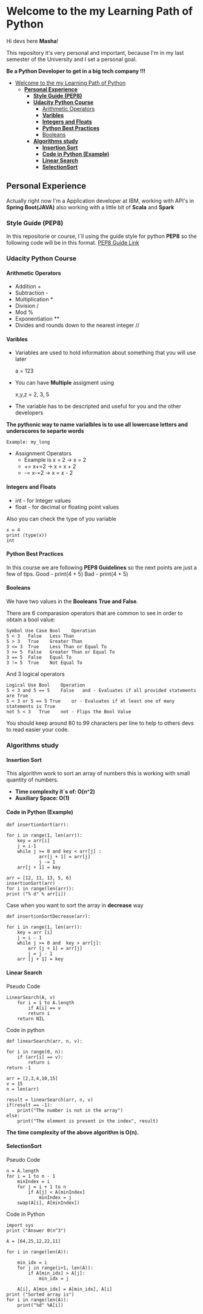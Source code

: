 # Welcome to the my Learning Path of Python

Hi devs here **Masha**!

This repository it's very personal and important, because I'm in my last semester of the University and I set a personal goal.

 **Be a Python Developer to get in a big tech company !!!**


- [Welcome to the my Learning Path of Python](#welcome-to-the-my-learning-path-of-python)
  - [**Personal Experience**](#personal-experience)
    - [**Style Guide (PEP8)**](#style-guide-pep8)
    - [**Udacity Python Course**](#udacity-python-course)
      - [Arithmetic Operators](#arithmetic-operators)
      - [**Varibles**](#varibles)
      - [**Integers and Floats**](#integers-and-floats)
      - [**Python Best Practices**](#python-best-practices)
      - [Booleans](#booleans)
    - [**Algorithms study**](#algorithms-study)
      - [**Insertion Sort**](#insertion-sort)
      - [**Code in Python (Example)**](#code-in-python-example)
      - [**Linear Search**](#linear-search)
      - [**SelectionSort**](#selectionsort)
## **Personal Experience**

Actually right now I'm a Application developer at IBM, working with API's in **Spring Boot(JAVA)** also working with a little bit of **Scala** and **Spark**

### **Style Guide (PEP8)**

In this repositorie or course, I´ll using the guide style for python **PEP8** so the following code will be in this format.
[PEP8 Guide Link](https://www.python.org/dev/peps/pep-0008/)

### **Udacity Python Course**

#### Arithmetic Operators

- Addition +
- Subtraction -
- Multiplication *
- Division /
- Mod %
- Exponentiation **
- Divides and rounds down to the nearest integer //

#### **Varibles** 

- Variables are used to hold information about something that you will use later


    a = 123

- You can have **Multiple** assigment using 

    x,y,z = 2, 3, 5

- The variable has to be descripted and useful for you and the other developers

**The pythonic way to name varialbles is to use all lowercase letters and underscores to separte words**

    Example: my_long

- Assignment Operators
  - Example is x = 2 -> x = 2
  - += x+=2 -> x = x + 2
  - -= x-=2 -> x = x - 2

#### **Integers and Floats**

- int - for Integer values
- float - for decimal or floating point values

Also you can check the type of you variable

    x = 4
    print (type(x))
    int
#### **Python Best Practices**
In this course we are following **PEP8 Guidelines** so the next points are just a few of tips.
    Good
    - print(4 + 5)
    Bad
    - print(4     +    5)

#### Booleans

We have two values in the **Booleans** **True and False**.

There are 6 comparasion operators that are common to see in order to obtain a bool value:

    Symbol Use Case	Bool	Operation
    5 < 3	False	Less Than
    5 > 3	True	Greater Than
    3 <= 3	True	Less Than or Equal To
    3 >= 5	False	Greater Than or Equal To
    3 == 5	False	Equal To
    3 != 5	True	Not Equal To

And 3 logical operators

    Logical Use	Bool	Operation
    5 < 3 and 5 == 5	False	and - Evaluates if all provided statements are True
    5 < 3 or 5 == 5	True	or - Evaluates if at least one of many statements is True
    not 5 < 3	True	not - Flips the Bool Value

You should keep around 80 to 99 characters per line to help to others devs to read easier your code.
### **Algorithms study**

#### **Insertion Sort** 
This algorithm work to sort an array of numbers this is working with small quantity of numbers.
- **Time complexity it´s of: O(n^2)** 
- **Auxiliary Space: O(1)**

#### **Code in Python (Example)**
    def insertionSort(arr):

    for i in range(1, len(arr)):
        key = arr[i]
        j = i-1
        while j >= 0 and key < arr[j] :
                arr[j + 1] = arr[j]
                j -= 1
        arr[j + 1] = key

    arr = [12, 11, 13, 5, 6]
    insertionSort(arr)
    for i in range(len(arr)):
    print ("% d" % arr[i])

Case when you want to sort the array in **decrease** way 

    def insertionSortDecrease(arr):

    for i in range(1, len(arr)):
        key = arr [i]
        j = i - 1
        while j >= 0 and  key > arr[j]:
            arr [j + 1] = arr[j]
            j = j - 1 
        arr [j + 1] = key
#### **Linear Search**

Pseudo Code
    
    LinearSearch(A, v)
        for i = 1 to A.length
            if A[i] == v
            return i
        return NIL

Code in python 

    def linearSearch(arr, n, v):

    for i in range(0, n):
        if (arr[i] == v):
            return i 
    return -1

    arr = [2,3,4,10,15]
    v = 15
    n = len(arr)

    result = linearSearch(arr, n, v)
    if(result == -1):
        print("The number is not in the array")
    else:
        print("The element is present in the index", result)

**The time complexity of the above algorithm is O(n).**

#### **SelectionSort**

Pseudo Code

    n = A.length
    for i = 1 to n - 1
        minIndex = i
        for j = i + 1 to n
            if A[j] < A[minIndex]
                minIndex = j
        swap(A[i], A[minIndex])

Code in Python

    import sys
    print ("Answer Θ(n^3")

    A = [64,25,12,22,11]

    for i in range(len(A)):
        
        min_idx = i
        for j in range(i+1, len(A)):
            if A[min_idx] > A[j]:
                min_idx = j
                
        A[i], A[min_idx] = A[min_idx], A[i]
    print ("Sorted array is")
    for i in range(len(A)):
        print("%d" %A[i])





